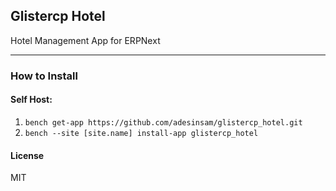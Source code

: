 ## Glistercp Hotel

Hotel Management App for ERPNext

___
### How to Install

#### Self Host:
1. `bench get-app https://github.com/adesinsam/glistercp_hotel.git`
2. `bench --site [site.name] install-app glistercp_hotel`

#### License

MIT